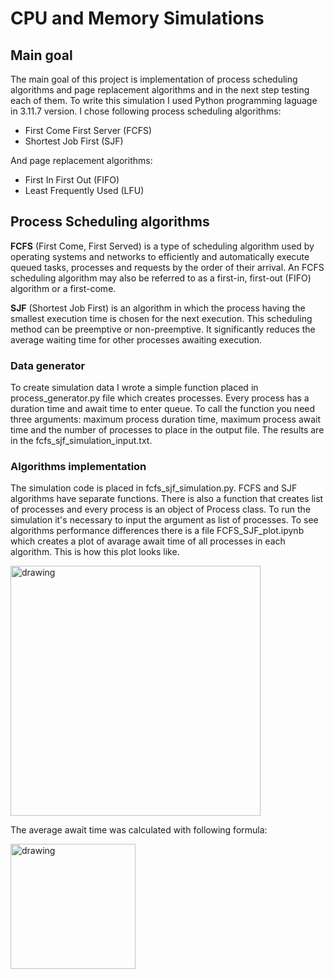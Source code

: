 # CPU and Memory Simulations
## Main goal
The main goal of this project is implementation of process scheduling algorithms and page replacement algorithms and in the next step testing each of them. To write this simulation I used Python programming laguage in 3.11.7 version. I chose following process scheduling algorithms:
- First Come First Server (FCFS)
- Shortest Job First (SJF)

And page replacement algorithms:
- First In First Out (FIFO)
- Least Frequently Used (LFU)

## Process Scheduling algorithms
**FCFS** (First Come, First Served) is a type of scheduling algorithm used by operating systems and networks to efficiently and automatically execute queued tasks, processes and requests by the order of their arrival. An FCFS scheduling algorithm may also be referred to as a first-in, first-out (FIFO) algorithm or a first-come.

**SJF** (Shortest Job First) is an algorithm in which the process having the smallest execution time is chosen for the next execution. This scheduling method can be preemptive or non-preemptive. It significantly reduces the average waiting time for other processes awaiting execution.

### Data generator
To create simulation data I wrote a simple function placed in process_generator.py file which creates processes. Every process has a duration time and await time to enter queue. To call the function you need three arguments: maximum process duration time, maximum process await time and the number of processes to place in the output file. The results are in the fcfs_sjf_simulation_input.txt.

### Algorithms implementation
The simulation code is placed in fcfs_sjf_simulation.py. FCFS and SJF algorithms have separate functions. There is also a function that creates list of processes and every process is an object of Process class. To run the simulation it's necessary to input the argument as list of processes. To see algorithms performance differences there is a file FCFS_SJF_plot.ipynb which creates a plot of avarage await time of all processes in each algorithm. This is how this plot looks like.


<img src="https://github.com/kdPerkowski/CPU-Memory-Simulations/assets/82761466/29f4f06b-d86c-4aed-baa7-7241bff1142d" alt="drawing" width="400"/>

The average await time was calculated with following formula:

<img src="https://github.com/kdPerkowski/CPU-Memory-Simulations/assets/82761466/88663499-8199-4206-8956-d47ad3da65ba" alt="drawing" width="200"/>


